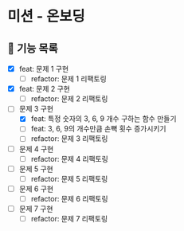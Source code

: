 # 미션 - 온보딩

## 📃 기능 목록

- [x] feat: 문제 1 구현
  - [ ] refactor: 문제 1 리팩토링
- [x] feat: 문제 2 구현
  - [ ] refactor: 문제 2 리팩토링
- [ ] 문제 3 구현
  - [x] feat: 특정 숫자의 3, 6, 9 개수 구하는 함수 만들기
  - [ ] feat: 3, 6, 9의 개수만큼 손뼉 횟수 증가시키기
  - [ ] refactor: 문제 3 리팩토링
- [ ] 문제 4 구현
  - [ ] refactor: 문제 4 리팩토링
- [ ] 문제 5 구현
  - [ ] refactor: 문제 5 리팩토링
- [ ] 문제 6 구현
  - [ ] refactor: 문제 6 리팩토링
- [ ] 문제 7 구현
  - [ ] refactor: 문제 7 리팩토링
